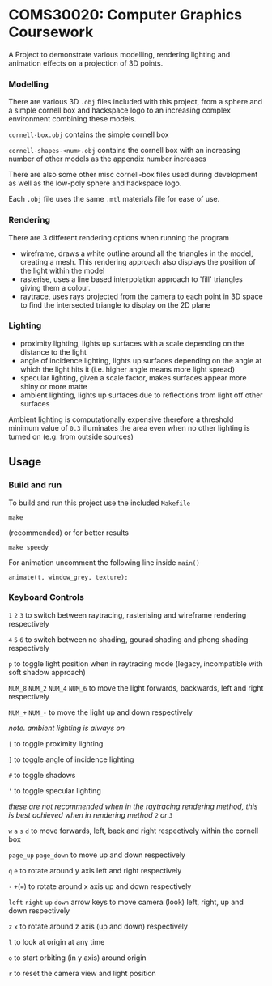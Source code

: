 # COMS30020: Computer Graphics Coursework

A Project to demonstrate various modelling, rendering lighting and animation effects on a projection of 3D points.

### Modelling

There are various 3D `.obj` files included with this project, from a sphere and a simple cornell box and hackspace logo to an increasing complex environment combining these models.

`cornell-box.obj` contains the simple cornell box

`cornell-shapes-<num>.obj` contains the cornell box with an increasing number of other models as the appendix number increases

There are also some other misc cornell-box files used during development as well as the low-poly sphere and hackspace logo.

Each `.obj` file uses the same `.mtl` materials file for ease of use.

### Rendering

There are 3 different rendering options when running the program

- wireframe, draws a white outline around all the triangles in the model, creating a mesh. This rendering approach also displays the position of the light within the model
- rasterise, uses a line based interpolation approach to 'fill' triangles giving them a colour.
- raytrace, uses rays projected from the camera to each point in 3D space to find the intersected triangle to display on the 2D plane

### Lighting

- proximity lighting, lights up surfaces with a scale depending on the distance to the light
- angle of incidence lighting, lights up surfaces depending on the angle at which the light hits it (i.e. higher angle means more light spread)
- specular lighting, given a scale factor, makes surfaces appear more shiny or more matte
- ambient lighting, lights up surfaces due to reflections from light off other surfaces

Ambient lighting is computationally expensive therefore a threshold minimum value of `0.3` illuminates the area even when no other lighting is turned on (e.g. from outside sources)

## Usage

### Build and run

To build and run this project use the included `Makefile`
```
make
```
(recommended) or for better results
```
make speedy
```

For animation uncomment the following line inside `main()`

```
animate(t, window_grey, texture);
```

### Keyboard Controls

`1` `2` `3` to switch between raytracing, rasterising and wireframe rendering respectively

`4` `5` `6` to switch between no shading, gourad shading and phong shading respectively

`p` to toggle light position when in raytracing mode (legacy, incompatible with soft shadow approach)

`NUM_8` `NUM_2` `NUM_4` `NUM_6` to move the light forwards, backwards, left and right respectively

`NUM_+` `NUM_-` to move the light up and down respectively

_note. ambient lighting is always on_

`[` to toggle proximity lighting

`]` to toggle angle of incidence lighting

`#` to toggle shadows

`'` to toggle specular lighting

_these are not recommended when in the raytracing rendering method, this is best achieved when in rendering method `2` or `3`_

`w` `a` `s` `d` to move forwards, left, back and right respectively within the cornell box

`page_up` `page_down` to move up and down respectively

`q` `e` to rotate around y axis left and right respectively

`-` `+`(`=`) to rotate around x axis up and down respectively

`left` `right` `up` `down` arrow keys to move camera (look) left, right, up and down respectively

`z` `x` to rotate around z axis (up and down) respectively

`l` to look at origin at any time

`o` to start orbiting (in y axis) around origin

`r` to reset the camera view and light position
